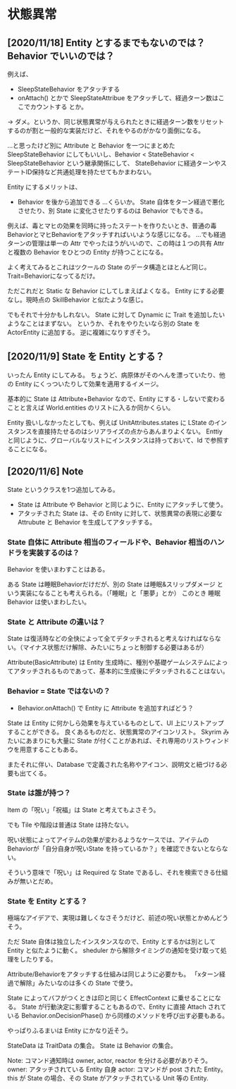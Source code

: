 状態異常
==========


[2020/11/18] Entity とするまでもないのでは？Behavior でいいのでは？
----------

例えば、
- SleepStateBehavior をアタッチする
- onAttach() とかで SleepStateAttribue をアタッチして、経過ターン数はここでカウントする
とか。

→ ダメ。というか、同じ状態異常が与えられたときに経過ターン数をリセットするのが割と一般的な実装だけど、それをやるのがかなり面倒になる。

…と思ったけど別に Attribute と Behavior を一つにまとめた SleepStateBehavior にしてもいいし、Behavior < StateBehavior < SleepStateBehavior という継承関係にして、
StateBehavior に経過ターンやステートID保持など共通処理を持たせてもかまわない。

Entity にするメリットは、
- Behavior を後から追加できる
…くらいか。
State 自体をターン経過で悪化させたり、別 State に変化させたりするのは Behavior でもできる。

例えば、毒とマヒの効果を同時に持ったステートを作りたいとき、普通の毒BehaviorとマヒBehaviorをアタッチすればいいような感じになる。
…でも経過ターンの管理は単一の Attr でやったほうがいいので、この時は１つの共有 Attr と複数の Behavior をひとつの Entity が持つことになる。

よく考えてみるとこれはツクールの State のデータ構造とほとんど同じ。
Trait=Behaviorになってるだけ。

ただこれだと Static な Behavior にしてしまえばよくなる。
Entity にする必要なし。現時点の SkillBehavior と似たような感じ。

でもそれで十分かもしれない。
State に対して Dynamic に Trait を追加したいようなことはまずない。
というか、それをやりたいなら別の State を ActorEntity に追加する。
逆に複雑になりすぎそう。



[2020/11/9] State を Entity とする？
----------

いったん Entity にしてみる。
ちょうど、病原体がそのへんを漂っていたり、他の Entity にくっついたりして効果を適用するイメージ。

基本的に State は Attribute+Behavior なので、Entity にする・しないで変わることと言えば
World.entities のリストに入るか同かくらい。

Entity 扱いしなかったとしても、例えば UnitAttributes.states に LState のインスタンスを直接持たせるのはシリアライズの点からあんまりよくない。
Enttiy と同じように、グローバルなリストにインスタンスは持っておいて、Id で参照することになる。


[2020/11/6] Note
----------

State というクラスを1つ追加してみる。

- State は Attribute や Behavior と同じように、Entity にアタッチして使う。
- アタッチされた State は、その Entity に対して、状態異常の表現に必要な Attrubute と Behavior を生成してアタッチする。

### State 自体に Attribute 相当のフィールドや、Behavior 相当のハンドラを実装するのは？

Behavior を使いまわすことはある。

ある State は睡眠Behaviorだけだが、別の State は睡眠&スリップダメージ という実装になることも考えられる。（「睡眠」と「悪夢」とか）
このとき 睡眠Behavior は使いまわしたい。

### State と Attribute の違いは？

State は復活時などの全快によって全てデタッチされると考えなければならない。（マイナス状態だけ解除、みたいにちょっと制御する必要はあるが）

Attribute(BasicAttribute) は Entity 生成時に、種別や基礎ゲームシステムによってアタッチされるものであって、基本的に生成後にデタッチされることはない。

### Behavior = State ではないの？

- Behavior.onAttach() で Entity に Attribute を追加すればどう？

State は Entity に何かしら効果を与えているものとして、UI 上にリストアップすることができる。
良くあるものだと、状態異常のアイコンリスト。
Skyrim みたいにあまりにも大量に State が付くことがあれば、それ専用のリストウィンドウを用意することもある。

またそれに伴い、Database で定義された名称やアイコン、説明文と紐づける必要も出てくる。

### State は誰が持つ？

Item の「呪い」「祝福」は State と考えてもよさそう。

でも Tile や階段は普通は State は持たない。

呪い状態によってアイテムの効果が変わるようなケースでは、アイテムのBehaviorが「自分自身が呪いState を持っているか？」を確認できないとならない。

そういう意味で「呪い」は Required な State であるし、それを検索できる仕組みが無いとだめ。

### State を Entity とする？

極端なアイデアで、実現は難しくなさそうだけど、前述の呪い状態とかめんどうそう。

ただ State 自体は独立したインスタンスなので、Entity とするかは別として Entity と似たように動く。
sheduler から解除タイミングの通知を受け取って処理をしたりする。

Attribute/Behaviorをアタッチする仕組みは同じように必要かも。
「xターン経過で解除」みたいなのは多くの State で使う。

State によってバフがつくときは印と同じく EffectContext に乗せることになる。
State が行動決定に影響することもあるので、Entity に直接 Attach されている Behavior.onDecisionPhase() から同様のメソッドを呼び出す必要もある。

やっぱりふるまいは Entity にかなり近そう。


StateData は TraitData の集合。
State は Behavior の集合。

Note: コマンド通知時は owner, actor, reactor を分ける必要がありそう。
owner: アタッチされている Entity 自身
actor: コマンドが post された Entity。this が State の場合、その State がアタッチされている Unit 等の Entity.





